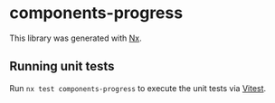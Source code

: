 # components-progress

This library was generated with [Nx](https://nx.dev).

## Running unit tests

Run `nx test components-progress` to execute the unit tests via [Vitest](https://vitest.dev/).
